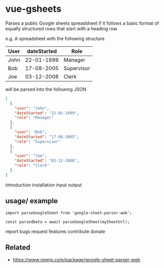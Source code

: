 # vue-gsheets

Parses a public Google sheets spreadsheet if it follows a basic format of equally structured rows that start with a heading row

e.g. A spreadsheet with the following structure

User	| dateStarted |	Role
--------|-------------|------------
John	| 22-01-1999	 | Manager
Bob	    | 17-08-2005	 | Supervisor
Joe	    | 03-12-2008	 | Clerk

will be parsed into the following JSON

```json
[
  {
    "user": "John",
    "dateStarted": "22-01-1999",
    "role": "Manager"
  },
  {
    "user": "Bob",
    "dateStarted": "17-08-2005",
    "role": "Supervisor"
  },
  {
    "user": "Joe",
    "dateStarted": "03-12-2008",
    "role": "Clerk"
  }
]
```

introduction
installation
input
output

## usage/ example

```
import parseGoogleSheet from 'google-sheet-parser-web';

const parsedData = await parseGoogleSheet(mySheetUrl);
```

report bugs
request features
contribute
donate

## Related

* https://www.npmjs.com/package/google-sheet-parser-web
